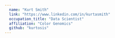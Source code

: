 ```yaml
---
  name: "Kurt Smith"
  link: "https://www.linkedin.com/in/kurtasmith"
  occupation_title: "Data Scientist"
  affiliation: "Color Genomics"
  github: "kurtosis"
---
```

